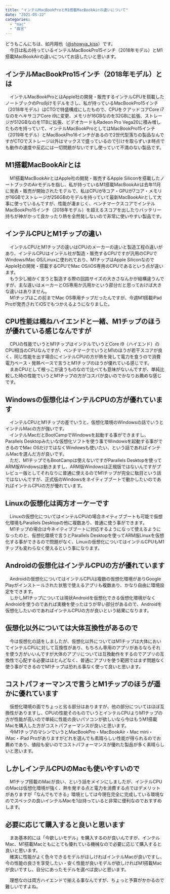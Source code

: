 ```yaml
---
title: "インテルMacBookProとM1搭載MacBookAirの違いについて"
date: "2021-05-22"
categories: 
  - "mac"
  - "戯言"
---
```


どうもこんにちは、如月翔也（[@showya\_kiss](http://twitter.com/showya_kiss)）です。  
　今日は私の持っているインテルMacBookPro15インチ（2018年モデル）とM1搭載MacBookAirの違いについてお話したいと思います。  

## インテルMacBookPro15インチ（2018年モデル）とは

　インテルMacBookProとはApple社の開発・販売するインテルCPUを搭載したノートブックのPro向けモデルをさし、私が持っているMacBookPro15インチ（2018年モデル）はCTOで特盛構成にしたもので、CPUをクアッドコアCore i7なのをヘキサコアCore i9に変更、メモリが16GBなのを32GBに拡張、ストレージが512GBなのを1TBに拡張、ビデオカードもRadeon Pro Vega20に積み増したものを持っていて、インテルMacBookProとしてはMacBookPro15インチ（2019年モデル）とMacBookPro16インチがあるので2世代型落ちの製品なんですがCTOでストレージ以外はマックスで盛っているので引けを取らずいま時点でも動作の速度や反応には一切問題がないですし使っていて不満のない製品です。  

## M1搭載MacBookAirとは

　M1搭載MacBookAirとはApple社の開発・販売するApple Siliconを搭載したノートブックのAirモデルを指し、私が持っているM1搭載MacBookAirは去年11月に発表・販売が開始されたモデルで、私はCPUが8コア・GPUが7コア・メモリが16GBでストレージが256GBのモデルを持っていて最新MacBookAirとして大事に使っているんですが、性能が凄まじく、ベンチマークスコアでインテルMacBookPro15インチ（2018年モデル）を超えるスコアを出したりバッテリー持ちが神がかって良かったり熱を全然発しないので非常に使いやすい製品です。  

## インテルCPUとM1チップの違い

　インテルCPUとM1チップの違いはCPUのメーカーの違いと製造工程の違いがあり、インテルCPUはインテル社が製造・販売するCPUですが汎用のCPUでWindows/Mac OS/Linuxに使われており、M1チップはApple SiliconなのでApple社の開発・搭載するCPUでMac OS/iOS専用のCPUであるという点が違います。  
　もう少し細かく言うと製造する際の回路サイズの大きさなんかが結構違うんですが、主な違いはメーカーとOS専用か汎用かという部分だと思っておけば大きな違いはありません。  
　M1チップはこの前までMac OS専用チップだったんですが、今週M1搭載iPad Proが発売されてiOSでもつかえるようになりました。  

## CPU性能は概ねハイエンドと一緒、M1チップのほうが優れている感じなんですが

　CPUの性能でいうとM1チップはインテルでいうとCore i9（ハイエンド）のCPU相当のCPUなんですが、ベンチマークでいうとM1のほうが若干スコアが良く、同じ性能を出す場合にインテルCPUの方が熱を発して電力を食うので消費電力ベース・発熱ベースで言うとM1チップのほうが優れている感じです。  
　まあCPUとして根っこが違うものなので比べても意味がないんですが、単純比較した時の性能でいうとM1チップの方がコスパが良いのでかなりお薦めな感じです。  

## Windowsの仮想化はインテルCPUの方が優れています

　インテルCPUとM1チップの差でいうと、仮想化環境のWindowsの話でいうとインテルMacの方が強いです。  
　インテルMacだとBootCampでWindowsを起動する事ができますし、Parallels Desktopみたいな仮想化ソフトを使う事でWindowsを起動する事ができるのでMac OSだけではなくWindowsも使いたい、という話であればインテルMacを選んだ方が良いです。  
　ただ、M1チップでもBootCampは使えないですがParallels Desktopを使ってARM版Windowsは動きますし、ARM版Windowsは正規版ではないんですがプレビュー版としてそれなりに普通に使えるのでM1チップが完全に駄目という話ではないんですが、正式版のWindowsをネイティブブートで動かしたいのであればインテルCPUの方が優れています。  

## Linuxの仮想化は両方オーケーです

　Linuxの仮想化についてはインテルCPUの場合ネイティブブートも可能で仮想化環境もParallels Desktopの他に複数あり、普通に使う事ができます。  
　M1チップの場合は今ネイティブブートに対応するようになって使えるようになったのと、仮想化環境で言うとParallels Desktopを使ってARM版Linuxを仮想化する事ができるので問題がなく、Linuxの仮想化についてはインテルCPUもM1チップも変わらなく使えるという事になります。  

## Androidの仮想化はインテルCPUの方が優れています

　Androidの仮想化についてはインテルCPUは複数の仮想化環境がありGoogle Playがインストールされた状態で使えるアプリも複数あり、かなり自由に環境設定をできます。  
　しかしM1チップについては現状Androidを仮想化できる仮想化環境がなくAndroidを使うのであれば実機を使ったほうが早い部分があるので、Androidを仮想化したいのであればインテルCPUの方が良いという結果になります。  

## 仮想化以外については大体互換性があるので

　今は仮想化の話をしましたが、仮想化以外についてはM1チップは大体においてインテルCPUに対して互換性があり、もちろん専用のアプリがあるならそれを使う方がいいんですが大体のアプリについては互換動作をするのでアプリの互換性で心配する必要はほとんどなく、普通にアプリを使う範囲ではまず問題なく使う事ができるのでM1チップは恐れる事なく使って良いと思います。  

## コストパフォーマンスで言うとM1チップのほうが遥かに優れています

　仮想化環境の面でちょっと劣る部分はありますが、他の部分についてはほぼ互換性がありますし、CPUの性能そのものでいうとインテルCPUよりM1チップの方が性能が高いので単純に性能の良いパソコンが欲しいなら今はもうM1搭載Macを購入した方がコストパフォーマンスが良いと思います。  
　今M1チップのマシンでいうとMacBookPro・MacBookAir・Mac mini・iMac・iPad Proがありますがどれを選んでも素晴らしい性能が得られるのでお薦めであり、値段も安いのでコストパフォーマンスが優れた製品が多く素晴らしいと思います。  

## しかしインテルCPUのMacも使いやすいので

　M1チップ搭載のMacが良い、という話をメインにしましたが、インテルCPUのMacは仮想化環境が強く、熱を発する点と電力を消費する点ではデメリットがありますが「なんでもできる」環境としては今現在完全に完成している環境なのでスペックの良いインテルMacを1台持っていると非常に便利なのでおすすめします。  

## 必要に応じて購入すると良いと思います

　まあ基本的には「今欲しいモデル」を購入するのが良いんですが、インテルMac、M1搭載Macともにとても優れている機械なので必要に応じて購入すると良いと思います。  
　確実に性能がよく色々できるモデルがほしければインテルMacが良いですし、今の性能の良さを享受したい・安く性能が良いモデルが欲しければM1搭載Macが良いですし、自分にあったモデルを選べば良いと思います。  
  
　理想なのは両方ハイエンドで揃える事なんですが、ちょっと予算がかかるので難しいですよね。
